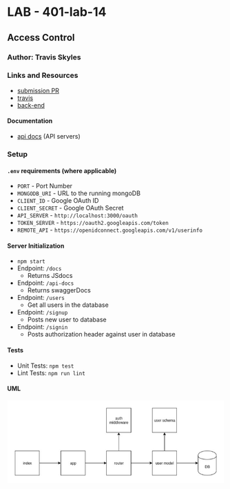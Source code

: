 # LAB - 401-lab-14

## Access Control

### Author: Travis Skyles

### Links and Resources
* [submission PR](https://github.com/tskyles-401-advanced-javascript/401-lab-14/pull/1)
* [travis](https://travis-ci.com/tskyles-401-advanced-javascript/401-lab-14)
* [back-end]()

#### Documentation
* [api docs]() (API servers)

### Setup
#### `.env` requirements (where applicable)
* `PORT` - Port Number
* `MONGODB_URI` - URL to the running mongoDB
* `CLIENT_ID` - Google OAuth ID
* `CLIENT_SECRET` - Google OAuth Secret
* `API_SERVER` - `http://localhost:3000/oauth`
* `TOKEN_SERVER` - `https://oauth2.googleapis.com/token`
* `REMOTE_API` - `https://openidconnect.googleapis.com/v1/userinfo`

#### Server Initialization
* `npm start`
* Endpoint: `/docs`
  * Returns JSdocs
* Endpoint: `/api-docs`
  * Returns swaggerDocs
* Endpoint: `/users`
  * Get all users in the database
* Endpoint: `/signup`
  * Posts new user to database
* Endpoint: `/signin`
  * Posts authorization header against user in database

  
#### Tests
* Unit Tests: `npm test`
* Lint Tests: `npm run lint`

#### UML
![](./assets/lab-14)